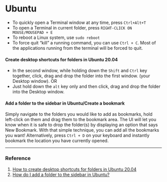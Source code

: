   # Ubuntu

- To quickly open a Terminal window at any time, press `Ctrl+Alt+T`
- To open a Terminal in current folder, press `RIGHT-CLICK ON MOUSE/MOUSEPAD + E`
- To reboot a Linux system, use `sudo reboot`
- To force quit “kill” a running command, you can use `Ctrl + C`. Most of the applications running from the terminal will be forced to quit.

#### Create desktop shortcuts for folders in Ubuntu 20.04 
- In the second window, while holding down the `Shift` and `Ctrl` key together, click, drag and drop the folder into the first window. (your Desktop window). OR
- Just hold down the `alt` key only and then click, drag and drop the folder into the Desktop window.

#### Add a folder to the sidebar in Ubuntu/Create a bookmark
Simply navigate to the folders you would like to add as bookmarks, hold left-click on them and drag them to the bookmark area. The UI will let you know when it is safe to drop the folder(s) by displaying an option that says New Bookmark. With that simple technique, you can add all the bookmarks you want! Alternatively, press `Ctrl + D` on your keyboard and instantly bookmark the location you have currently opened.

---
### Reference
1. [How to create desktop shortcuts for folders in Ubuntu 20.04](https://askubuntu.com/questions/1235661/how-to-create-desktop-shortcuts-for-folders-in-ubuntu-20-04)
2. [How do I add a folder to the sidebar in Ubuntu?](https://linuxhint.com/add-folder-to-sidebar-ubuntu/#:~:text=Simply%20navigate%20to%20the%20folders,all%20the%20bookmarks%20you%20want!)
